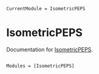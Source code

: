 ```@meta
CurrentModule = IsometricPEPS
```

# IsometricPEPS

Documentation for [IsometricPEPS](https://github.com/fliingelephant/IsometricPEPS.jl).

```@index
```

```@autodocs
Modules = [IsometricPEPS]
```
